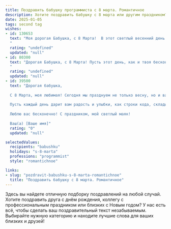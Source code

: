 ```yaml
---
title: Поздравить бабушку программиста с 8 марта. Романтичное
description: Хотите поздравить бабушку с 8 марта или другим праздником? Наш ИИ создаст незабываемое поздравление, а вы обязательно выделитесь среди других.  
date: 2025-01-05
tags: second tag
wishes:
- id: 130653
  text: "Моя дорогая Бабушка, с 8 Марта!  В этот светлый весенний день я хочу выразить тебе свою безграничную любовь и благодарность. Твой ум, подобный изящному алгоритму, всегда поражал меня своей точностью и глубиной, а твоя доброта – это  бесконечный цикл счастья, который ты даришь окружающим. Пусть эта весна станет для тебя началом новой программы, наполненной радостью, здоровьем и светлыми надеждами.  Я бесконечно люблю тебя!
  "
  rating: "undefined"
  updated: "null"
- id: 80300
  text: "Дорогая Бабушка, с 8 Марта! Пусть этот день, как и твоя бесконечная любовь, будет наполнен нежностью, теплом и светом. Ты - наша самая мудрая программистка, которая своим кодом создала самую важную программу - нашу счастливую жизнь.
  "
  rating: "undefined"
  updated: "null"
- id: 39500
  text: "Дорогая бабушка,
  
  С 8 Марта, моя любимая! Сегодня мы празднуем не только весну, но и вашу бесконечную мудрость и тепло. Вы — как самый сложный и красивый код, который разгадывая, мы открываем новые миры. Ваши заботливые слова и умелые руки создают уют и вдохновение вокруг.
  
  Пусть каждый день дарит вам радость и улыбки, как строки кода, складывающиеся в завершённую программу счастья. Вы — самый ценный элемент нашей жизни, и без вас наш «проект» был бы неполным.
  
  Люблю вас бесконечно! С праздником, мой светлый маяк!
  
  Ваш(а) [Ваше имя]"
  rating: "0"
  updated: "null"

selectedValues:
  recipients: "babushku"
  holidays: "s-8-marta"
  professions: "programmist"
  style: "romantichnoe"

links:
- slug: "pozdravit-babushku-s-8-marta-romantichnoe"
  title: "Поздравить бабушку с 8 марта. Романтичное"
---
```


Здесь вы найдете отличную подборку поздравлений на любой случай. 
Хотите поздравить друга с днём рождения, коллегу с профессиональным праздником или близких с Новым годом? У нас есть всё, чтобы сделать ваш поздравительный текст незабываемым. Выбирайте нужную категорию и находите лучшие слова для ваших близких и друзей!
